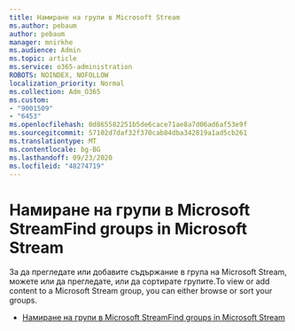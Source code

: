 ```yaml
---
title: Намиране на групи в Microsoft Stream
ms.author: pebaum
author: pebaum
manager: mnirkhe
ms.audience: Admin
ms.topic: article
ms.service: o365-administration
ROBOTS: NOINDEX, NOFOLLOW
localization_priority: Normal
ms.collection: Adm_O365
ms.custom:
- "9001509"
- "6453"
ms.openlocfilehash: 0d865582251b5de6cace71ae8a7d06ad6af53e9f
ms.sourcegitcommit: 57102d7daf32f370cab84dba342819a1ad5cb261
ms.translationtype: MT
ms.contentlocale: bg-BG
ms.lasthandoff: 09/23/2020
ms.locfileid: "48274719"
---
```

# <a name="find-groups-in-microsoft-stream"></a><span data-ttu-id="b3256-102">Намиране на групи в Microsoft Stream</span><span class="sxs-lookup"><span data-stu-id="b3256-102">Find groups in Microsoft Stream</span></span>

<span data-ttu-id="b3256-103">За да прегледате или добавите съдържание в група на Microsoft Stream, можете или да прегледате, или да сортирате групите.</span><span class="sxs-lookup"><span data-stu-id="b3256-103">To view or add content to a Microsoft Stream group, you can either browse or sort your groups.</span></span>  

- [<span data-ttu-id="b3256-104">Намиране на групи в Microsoft Stream</span><span class="sxs-lookup"><span data-stu-id="b3256-104">Find groups in Microsoft Stream</span></span>](https://docs.microsoft.com/stream/portal-browse-filter-groups)
